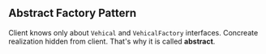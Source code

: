 ## Abstract Factory Pattern ##

Client knows only about `Vehical` and `VehicalFactory` interfaces. Concreate realization hidden from client. That's why it is called **abstract**.